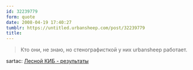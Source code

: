 ```yaml
---
id: 32239779
form: quote
date: 2008-04-19 17:40:27
tumblr: https://untitled.urbansheep.com/post/32239779
title: 
---
```


<blockquote>
Кто они, не знаю, но стенографисткой у них urbansheep работает.
</blockquote>

sartac: <a href="http://sartac.livejournal.com/131593.html">Лесной КИБ - результаты</a>
